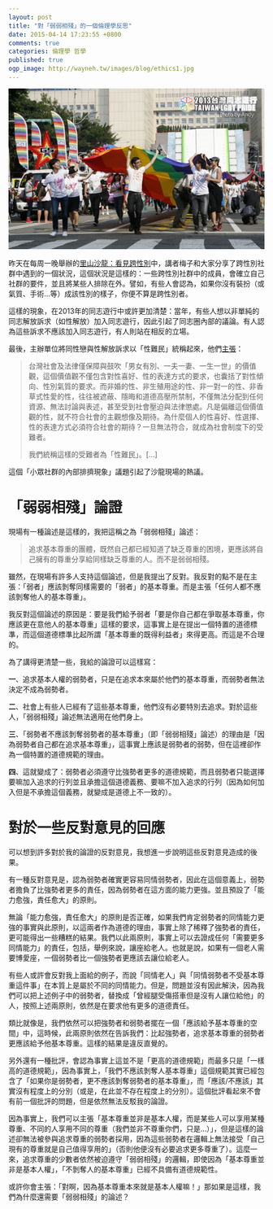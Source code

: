 ```yaml
---
layout: post
title: "對「弱弱相殘」的一個倫理學反思"
date: 2015-04-14 17:23:55 +0800
comments: true
categories: 倫理學 哲學
published: true
ogp_image: http://wayneh.tw/images/blog/ethics1.jpg
---
```


![2013 Taiwan LGBT Pride](/images/blog/ethics1.jpg)

昨天在每周一晚舉辦的[里山沙龍：看見跨性別](https://www.facebook.com/STYMCafe/posts/1638108786420999)中，講者梅子和大家分享了跨性別社群中遇到的一個狀況，這個狀況是這樣的：一些跨性別社群中的成員，會確立自己社群的要件，並且將某些人排除在外。譬如，有些人會認為，如果你沒有裝扮（或氣質、手術...等）成該性別的樣子，你便不算是跨性別者。

<!--more-->

這樣的現象，在2013年的同志遊行中或許更加清楚：當年，有些人想以非單純的同志解放訴求（如性解放）加入同志遊行，因此引起了同志圈內部的議論。有人認為這些訴求不應該加入同志遊行，有人則站在相反的立場。

最後，主辦單位將同性戀與性解放訴求以「性難民」統稱起來，他們[主張](http://twpride.org/twp/?q=about/essence_2013)：

> 台灣社會及法律僅保障與鼓吹「男女有別、一夫一妻、一生一世」的價值觀，這個價值觀不僅包含對性喜好、性的表達方式的要求，也囊括了對性傾向、性別氣質的要求。而非婚的性、非生殖用途的性、非一對一的性、非香草式性愛的性，往往被遮蔽、隱晦和道德高壓所禁制，不僅無法分配到任何資源、無法討論與表述，甚至受到社會壓迫與法律懲處。凡是偏離這個價值觀的性，就不符合社會的主觀想像及期待。為什麼個人的性喜好、性選擇、性的表達方式必須符合社會的期待？一旦無法符合，就成為社會制度下的受難者。
>
> 我們統稱這樣的受難者為「性難民」。[...]

這個「小眾社群的內部排擠現象」議題引起了沙龍現場的熱議。

# 「弱弱相殘」論證

現場有一種論述是這樣的，我把這稱之為「弱弱相殘」論述：

> 追求基本尊重的團體，既然自己都已經知道了缺乏尊重的困境，更應該將自己擁有的尊重分享給同樣缺乏尊重的人。而不是弱弱相殘。

雖然，在現場有許多人支持這個論述，但是我提出了反對。我反對的點不是在主張：「弱者」應該剝奪同樣需要的「弱者」的基本尊重。而是主張「任何人都不應該剝奪他人的基本尊重」。

我反對這個論述的原因是：要是我們給予弱者「要是你自己都在爭取基本尊重，你應該更在意他人的基本尊重」這樣的要求，這事實上是在提出一個特置的道德標準，而這個道德標準比起所謂「基本尊重的既得利益者」來得更高。而這是不合理的。

為了講得更清楚一些，我給的論證可以這樣寫：

**一**、追求基本人權的弱勢者，只是在追求本來屬於他們的基本尊重，而弱勢者無法決定不成為弱勢者。

**二**、社會上有些人已經有了這些基本尊重，他們沒有必要特別去追求。對於這些人，「弱弱相殘」論述無法適用在他們身上。

**三**、「弱勢者不應該剝奪弱勢者的基本尊重」（即「弱弱相殘」論述）的理由是「因為弱勢者自己都在追求基本尊重」，這事實上應該是弱勢者的弱勢，但在這裡卻作為一個特置的道德規範的理由。

**四**、這就變成了：弱勢者必須遵守比強勢者更多的道德規範，而且弱勢者只能選擇要嘛加入追求的行列並且承擔這個道德義務、要嘛不加入追求的行列（因為如何加入但是不承擔這個義務，就變成是道德上不一致的）。

# 對於一些反對意見的回應

可以想到許多對於我的論證的反對意見，我想進一步說明這些反對意見造成的後果。

有一種反對意見是，認為弱勢者確實更容易同情弱勢者，因此在這個意義上，弱勢者擔負了比強勢者更多的責任，因為弱勢者在這方面的能力更強。並且預設了「能力愈強，責任愈大」的原則。

無論「能力愈強，責任愈大」的原則是否正確，如果我們肯定弱勢者的同情能力更強的事實與此原則，以這兩者作為道德的理由，事實上除了稀釋了強勢者的責任，更可能得出一些糟糕的結果。我們以此兩原則，事實上可以去證成任何「需要更多同情能力」的責任，包括，舉例來說，讓座給老人。也就是說，如果有一個老人需要博愛座，一個弱勢者比一個強勢者更應該去讓位給老人。

有些人或許會反對我上面給的例子，而說「同情老人」與「同情弱勢者不受基本尊重這件事」在本質上是屬於不同的同情能力。但是，問題並沒有因此解決，因為我們可以把上述例子中的弱勢者，替換成「曾經腿受傷搭車但是沒有人讓位給他」的人，按照上述兩原則，依然是在要求他有更多的道德責任。

類比就像是，我們依然可以把強勢者和弱勢者擺在一個「應該給予基本尊重的空間」中，這時候，此兩原則依然在告訴我們：比起強勢者，追求基本尊重的弱勢者更應該給予他基本尊重。這樣的結果是違反直覺的。

另外還有一種批評，會認為事實上這並不是「更高的道德規範」而最多只是「一樣高的道德規範」，因為事實上，「我們不應該剝奪人基本尊重」這個規範其實已經包含了「如果你是弱勢者，更不應該剝奪弱勢者的基本尊重」，而「應該/不應該」其實沒有程度上的分別（或是，在此並不存在程度上的分別）。這個批評看起來不會有前一個批評的問題，但是依然無法反駁我的論證。

因為事實上，我們可以主張「基本尊重並非是基本人權，而是某些人可以享用某種尊重、不同的人享用不同的尊重（我們並非不尊重你們，只是...）」，但是這樣的論述卻無法被參與追求尊重的弱勢者採用，因為這些弱勢者在邏輯上無法接受「自己現有的尊重就是自己值得享用的」（否則他便沒有必要追求更多尊重了）。這麼一來，追求尊重的少數者依然被迫遵守「弱弱相殘」的邏輯，即使因為「基本尊重並非是基本人權」，「不剝奪人的基本尊重」已經不具備有道德規範性。

或許你會主張：「對啊，因為基本尊重本來就是基本人權嘛！」那如果是這樣，我們為什麼還需要「弱弱相殘」的論述？
